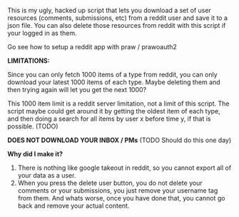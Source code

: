 This is my ugly, hacked up script that lets you download a set of user resources 
(comments, submissions, etc) from a reddit user and save it to a json file. You can also delete those resources from reddit with this script if your logged in as them.

Go see how to setup a reddit app with praw / prawoauth2

**LIMITATIONS:** 

Since you can only fetch 1000 items of a type from reddit, you can only download your latest
1000 items of each type.  Maybe deleting them and then trying again will let you get the next 1000?

This 1000 item limit is a reddit server limitation, not a limit of this script.  The script maybe could get around it by
getting the oldest item of each type, and then doing a search for all items by user x before time y, if
that is possible. (TODO)

**DOES NOT DOWNLOAD YOUR INBOX / PMs**  (TODO Should do this one day)

**Why did I make it?**

1. There is nothing like google takeout in reddit, so you cannot export all of your data as a user.
2. When you press the delete user button, you do not delete your comments or your submissions, you just remove your username tag from them.  And whats worse, once you have done that, you cannot go back and remove your actual content.